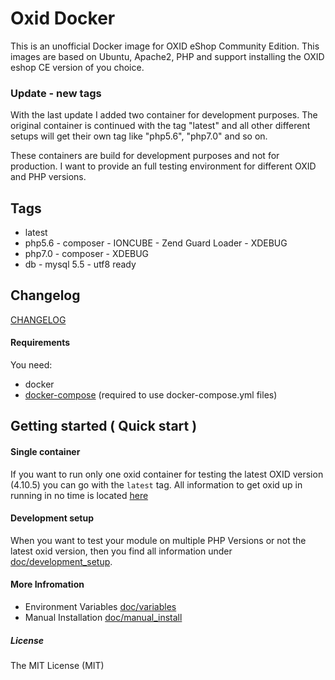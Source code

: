 Oxid Docker
===========

This is an unofficial Docker image for OXID eShop Community Edition.
This images are based on Ubuntu, Apache2, PHP and support installing the OXID eshop CE version of you choice.

### Update - new tags
With the last update I added two container for development purposes. The original container is
continued with the tag "latest" and all other different setups will get their own tag like "php5.6", "php7.0" and
so on.

These containers are build for development purposes and not for production. I want to provide an full testing environment
for different OXID and PHP versions.

## Tags
* latest
* php5.6 - composer - IONCUBE - Zend Guard Loader - XDEBUG
* php7.0 - composer - XDEBUG
* db - mysql 5.5 - utf8 ready

## Changelog

[CHANGELOG](https://github.com/Mesa/oxid/tree/master/CHANGELOG)


#### Requirements ####
You need:
- docker
- [docker-compose](https://docs.docker.com/compose/) (required to use docker-compose.yml files)

## Getting started ( Quick start ) ##

#### Single container
If you want to run only one oxid container for testing the latest OXID version (4.10.5) you can go with
the ```latest``` tag. All information to get oxid up in running in no time is
located [here](https://github.com/Mesa/oxid/tree/master/doc/old_setup)

#### Development setup
When you want to test your module on multiple PHP Versions or not the latest oxid version, then you find all information
under [doc/development_setup](https://github.com/Mesa/oxid/tree/master/doc/development_setup).


#### More Infromation
- Environment Variables [doc/variables](https://github.com/Mesa/oxid/tree/master/doc/variables)
- Manual Installation [doc/manual_install](https://github.com/Mesa/oxid/tree/master/doc/manual_install)

##### License #####
The MIT License (MIT)